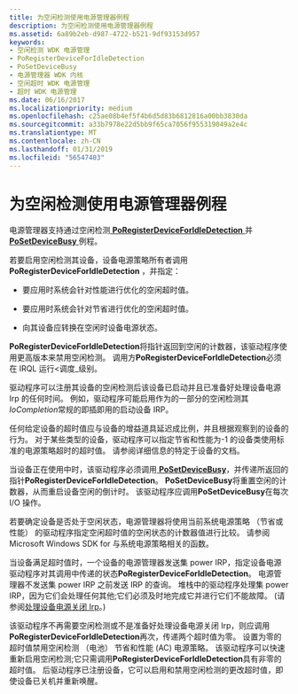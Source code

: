 ```yaml
---
title: 为空闲检测使用电源管理器例程
description: 为空闲检测使用电源管理器例程
ms.assetid: 6a89b2eb-d987-4722-b521-9df93153d957
keywords:
- 空闲检测 WDK 电源管理
- PoRegisterDeviceForIdleDetection
- PoSetDeviceBusy
- 电源管理器 WDK 内核
- 空闲超时 WDK 电源管理
- 超时 WDK 电源管理
ms.date: 06/16/2017
ms.localizationpriority: medium
ms.openlocfilehash: c25ae08b4ef5f4b6d5d83b6812816a00bb3830da
ms.sourcegitcommit: a33b7978e22d5bb9f65ca7056f955319049a2e4c
ms.translationtype: MT
ms.contentlocale: zh-CN
ms.lasthandoff: 01/31/2019
ms.locfileid: "56547403"
---
```

# <a name="using-power-manager-routines-for-idle-detection"></a>为空闲检测使用电源管理器例程





电源管理器支持通过空闲检测[ **PoRegisterDeviceForIdleDetection** ](https://msdn.microsoft.com/library/windows/hardware/ff559721)并[ **PoSetDeviceBusy** ](https://msdn.microsoft.com/library/windows/hardware/ff559755)例程。

若要启用空闲检测其设备，设备电源策略所有者调用**PoRegisterDeviceForIdleDetection** ，并指定：

-   要应用时系统会针对性能进行优化的空闲超时值。

-   要应用时系统会针对节省进行优化的空闲超时值。

-   向其设备应转换在空闲时设备电源状态。

**PoRegisterDeviceForIdleDetection**将指针返回到空闲的计数器，该驱动程序使用更高版本来禁用空闲检测。 调用方**PoRegisterDeviceForIdleDetection**必须在 IRQL 运行&lt;调度\_级别。

驱动程序可以注册其设备的空闲检测后该设备已启动并且已准备好处理设备电源 Irp 的任何时间。 例如，驱动程序可能启用作为的一部分的空闲检测其*IoCompletion*常规的即插即用的启动设备 IRP。

任何给定设备的超时值应与设备的增益道具延迟成比例，并且根据观察到的设备的行为。 对于某些类型的设备，驱动程序可以指定节省和性能为-1 的设备类使用标准的电源策略超时的超时值。 请参阅详细信息的特定于设备的文档。

当设备正在使用中时，该驱动程序必须调用[ **PoSetDeviceBusy**](https://msdn.microsoft.com/library/windows/hardware/ff559755)，并传递所返回的指针**PoRegisterDeviceForIdleDetection**。 **PoSetDeviceBusy**将重置空闲的计数器，从而重启设备空闲的倒计时。 该驱动程序应调用**PoSetDeviceBusy**在每次 I/O 操作。

若要确定设备是否处于空闲状态，电源管理器将使用当前系统电源策略 （节省或性能） 的驱动程序指定空闲超时值的空闲状态的计数器值进行比较。 请参阅 Microsoft Windows SDK for 与系统电源策略相关的函数。

当设备满足超时值时，一个设备的电源管理器发送集 power IRP，指定设备电源驱动程序对其调用中传递的状态**PoRegisterDeviceForIdleDetection**。 电源管理器不发送集 power IRP 之前发送 IRP 的查询。 堆栈中的驱动程序处理集 power IRP，因为它们会处理任何其他;它们必须及时地完成它并进行它们不能故障。 (请参阅[处理设备电源关闭 Irp](handling-device-power-down-irps.md)。)

该驱动程序不再需要空闲检测或不是准备好处理设备电源关闭 Irp，则应调用**PoRegisterDeviceForIdleDetection**再次，传递两个超时值为零。 设置为零的超时值禁用空闲检测 （电池） 节省和性能 (AC) 电源策略。 该驱动程序可以快速重新启用空闲检测;它只需调用**PoRegisterDeviceForIdleDetection**具有非零的超时值。 后驱动程序已注册设备，它可以启用和禁用空闲检测的更改超时值，即使设备已关机并重新唤醒。

 

 




